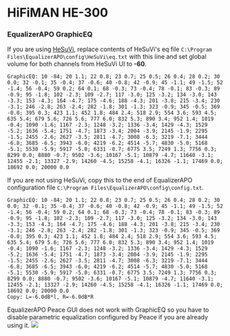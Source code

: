 # HiFiMAN HE-300
### EqualizerAPO GraphicEQ
If you are using [HeSuVi](https://sourceforge.net/projects/hesuvi/), replace contents of HeSuVi's eq file `C:\Program Files\EqualizerAPO\config\HeSuVi\eq.txt` with this line and set global volume for both channels from HeSuVi UI to **-60**.
```
GraphicEQ: 10 -84; 20 1.1; 22 0.8; 23 0.7; 25 0.5; 26 0.4; 28 0.2; 30 0.0; 32 -0.1; 35 -0.4; 37 -0.6; 40 -0.8; 42 -0.9; 45 -1.1; 49 -1.5; 52 -1.4; 56 -0.4; 59 0.2; 64 0.1; 68 -0.3; 73 -0.4; 78 -0.1; 83 -0.3; 89 -0.9; 95 -1.8; 102 -2.3; 109 -2.7; 117 -3.0; 125 -3.2; 134 -3.0; 143 -3.3; 153 -4.3; 164 -4.7; 175 -4.6; 188 -4.3; 201 -3.8; 215 -3.4; 230 -3.1; 246 -2.8; 263 -2.4; 282 -1.8; 301 -1.3; 323 -0.9; 345 -0.5; 369 -0.0; 395 0.3; 423 1.1; 452 1.8; 484 2.4; 518 2.9; 554 3.6; 593 4.5; 635 5.4; 679 5.6; 726 5.6; 777 6.0; 832 5.3; 890 3.4; 952 1.4; 1019 -0.4; 1090 -1.6; 1167 -2.3; 1248 -3.2; 1336 -3.4; 1429 -4.3; 1529 -5.2; 1636 -5.4; 1751 -4.7; 1873 -3.4; 2004 -3.9; 2145 -1.9; 2295 -1.5; 2455 -2.6; 2627 -3.5; 2811 -4.7; 3008 -6.3; 3219 -7.1; 3444 -6.8; 3685 -6.5; 3943 -6.0; 4219 -6.2; 4514 -5.7; 4830 -5.0; 5168 -5.1; 5530 -5.9; 5917 -5.0; 6331 -0.7; 6775 3.5; 7249 1.3; 7756 0.3; 8299 0.0; 8880 -0.7; 9502 -3.6; 10167 -5.1; 10879 -4.7; 11640 -3.1; 12455 -2.1; 13327 -2.9; 14260 -4.5; 15258 -4.1; 16326 -1.1; 17469 0.0; 18692 0.0; 20000 0.0
```
If you are not using HeSuVi, copy this to the end of EqualizerAPO configuration file `C:\Program Files\EqualizerAPO\config\config.txt`.
```
GraphicEQ: 10 -84; 20 1.1; 22 0.8; 23 0.7; 25 0.5; 26 0.4; 28 0.2; 30 0.0; 32 -0.1; 35 -0.4; 37 -0.6; 40 -0.8; 42 -0.9; 45 -1.1; 49 -1.5; 52 -1.4; 56 -0.4; 59 0.2; 64 0.1; 68 -0.3; 73 -0.4; 78 -0.1; 83 -0.3; 89 -0.9; 95 -1.8; 102 -2.3; 109 -2.7; 117 -3.0; 125 -3.2; 134 -3.0; 143 -3.3; 153 -4.3; 164 -4.7; 175 -4.6; 188 -4.3; 201 -3.8; 215 -3.4; 230 -3.1; 246 -2.8; 263 -2.4; 282 -1.8; 301 -1.3; 323 -0.9; 345 -0.5; 369 -0.0; 395 0.3; 423 1.1; 452 1.8; 484 2.4; 518 2.9; 554 3.6; 593 4.5; 635 5.4; 679 5.6; 726 5.6; 777 6.0; 832 5.3; 890 3.4; 952 1.4; 1019 -0.4; 1090 -1.6; 1167 -2.3; 1248 -3.2; 1336 -3.4; 1429 -4.3; 1529 -5.2; 1636 -5.4; 1751 -4.7; 1873 -3.4; 2004 -3.9; 2145 -1.9; 2295 -1.5; 2455 -2.6; 2627 -3.5; 2811 -4.7; 3008 -6.3; 3219 -7.1; 3444 -6.8; 3685 -6.5; 3943 -6.0; 4219 -6.2; 4514 -5.7; 4830 -5.0; 5168 -5.1; 5530 -5.9; 5917 -5.0; 6331 -0.7; 6775 3.5; 7249 1.3; 7756 0.3; 8299 0.0; 8880 -0.7; 9502 -3.6; 10167 -5.1; 10879 -4.7; 11640 -3.1; 12455 -2.1; 13327 -2.9; 14260 -4.5; 15258 -4.1; 16326 -1.1; 17469 0.0; 18692 0.0; 20000 0.0
Copy: L=-6.0dB*l, R=-6.0dB*R
```
EqualizerAPO Peace GUI does not work with GraphicEQ so you have to disable parametric equalization configured by Peace if you are already using it.
![](https://raw.githubusercontent.com/jaakkopasanen/AutoEq/master/results/Sonoma%20Model%20One/innerfidelity/onear/HiFiMAN%20HE-300/HiFiMAN%20HE-300.png)
